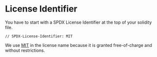 # License Identifier 

You have to start with a SPDX License Identifier at the top of your solidity file.

```// SPDX-License-Identifier: MIT```

We use [MIT](https://spdx.org/licenses/MIT) in the license name because it is granted free-of-charge and without restrictions.

